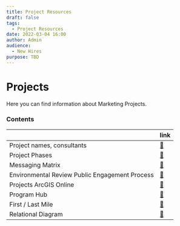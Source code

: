 ```yaml
---
title: Project Resources
draft: false
tags:
  - Project Resources
date: 2022-03-04 16:00
author: Admin
audience:
  - New Hires
purpose: TBD
---
```


# Projects

Here you can find information about Marketing Projects.

### Contents

||link|
|---|----|
|Project names, consultants|[:link:](/project-consultants/index.md)|
|Project Phases|[:link:](/project-phases/index.md)|
|Messaging Matrix|[:link:](/messaging-matrix/index.md)|
|Environmental Review Public Engagement Process|[:link:](/environmental-review-public-engagement-process/index.md)|
|Projects ArcGIS Online|[:link:](/projects-arcgis/index.md)|
|Program Hub|[:link:](/program-hub/index.md)|
|First / Last Mile|[:link:](/first-last-mile/index.md)|
|Relational Diagram|[:link:](/relational-diagram/index.md)|
